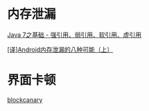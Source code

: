 # 内存泄漏

[Java 7之基础 - 强引用、弱引用、软引用、虚引用](https://blog.csdn.net/mazhimazh/article/details/19752475)

[[译]Android内存泄漏的八种可能（上）](https://www.jianshu.com/p/ac00e370f83d)

# 界面卡顿

[blockcanary](https://github.com/markzhai/AndroidPerformanceMonitor)